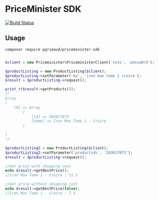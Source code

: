 # PriceMinister SDK
[![Build Status](https://travis-ci.org/pgrimaud/priceminister-sdk.svg?branch=master)](https://travis-ci.org/pgrimaud/priceminister-sdk)

## Usage

```
composer require pgrimaud/priceminister-sdk
```

```php

$client = new Priceminister\PriceministerClient('toto', 'p4ssw0rd');

$productListing = new ProductListing($client);
$productListing->setParameter('kw', 'iron man tome 1 croire');
$result = $productListing->request();

print_r($result->getProducts());
/*
Array
(
    [0] => Array
        (
            [id] => 283617873
            [name] => Iron Man Tome 1 - Croire
        )

)
*/

$productListing2 = new ProductListing($client);
$productListing2->setParameter('productids', '283617873');
$result = $productListing->request();

//Get price with shipping cost
echo $result->getBestPrice();
//Iron Man Tome 1 - Croire : 11.5

//Get price without shipping cost
echo $result->getBestPrice(false);
//Iron Man Tome 1 - Croire : 7.5

```